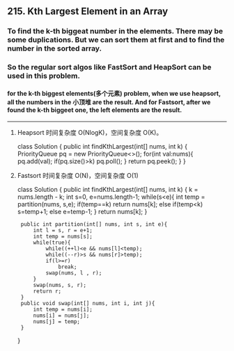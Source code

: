 ## 215. Kth Largest Element in an Array

### To find the k-th biggeat number in the elements. There may be some duplications. But we can sort them at first and to find the number in the sorted array.

### So the regular sort algos like FastSort and HeapSort can be used in this problem. 

#### for the k-th biggest elements(多个元素) problem, when we use heapsort, all the numbers in the 小顶堆 are the result. And for Fastsort, after we found the k-th biggeet one, the left elements are the result.

---
1. Heapsort 时间复杂度 O(NlogK)，空间复杂度 O(K)。

    class Solution {
        public int findKthLargest(int[] nums, int k) {
            PriorityQueue<Integer> pq = new PriorityQueue<>();
            for(int val:nums){
                pq.add(val);
                if(pq.size()>k)
                    pq.poll();
            }
            return pq.peek();
        }
    }
    
  
2. Fastsort 时间复杂度 O(N)，空间复杂度 O(1)

    class Solution {
        public int findKthLargest(int[] nums, int k) {
            k = nums.length - k;
            int s=0, e=nums.length-1;
            while(s<e){
                int temp = partition(nums, s,e);
                if(temp==k)
                    return nums[k];
                else if(temp<k)
                    s=temp+1;
                else
                    e=temp-1;
            }
            return nums[k];
        }

        public int partition(int[] nums, int s, int e){
            int l = s, r = e+1;
            int temp = nums[s];
            while(true){
                while((++l)<e && nums[l]<temp);
                while((--r)>s && nums[r]>temp);
                if(l>=r)
                    break;
                swap(nums, l , r);
            }
            swap(nums, s, r);
            return r;
        }
        public void swap(int[] nums, int i, int j){
            int temp = nums[i];
            nums[i] = nums[j];
            nums[j] = temp;
        }
    }
